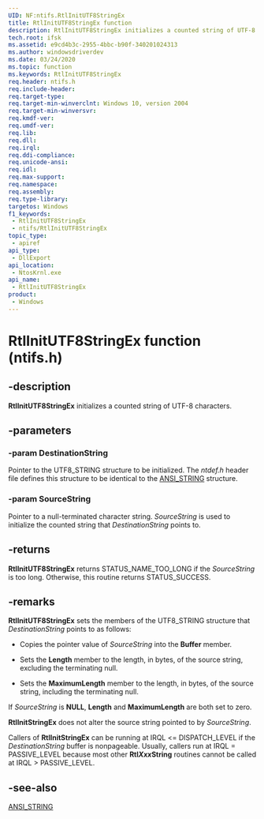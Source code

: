 ```yaml
---
UID: NF:ntifs.RtlInitUTF8StringEx
title: RtlInitUTF8StringEx function
description: RtlInitUTF8StringEx initializes a counted string of UTF-8 characters.
tech.root: ifsk
ms.assetid: e9cd4b3c-2955-4bbc-b90f-340201024313
ms.author: windowsdriverdev
ms.date: 03/24/2020
ms.topic: function
ms.keywords: RtlInitUTF8StringEx
req.header: ntifs.h
req.include-header: 
req.target-type: 
req.target-min-winverclnt: Windows 10, version 2004
req.target-min-winversvr: 
req.kmdf-ver: 
req.umdf-ver: 
req.lib: 
req.dll: 
req.irql: 
req.ddi-compliance: 
req.unicode-ansi: 
req.idl: 
req.max-support: 
req.namespace: 
req.assembly: 
req.type-library: 
targetos: Windows
f1_keywords:
 - RtlInitUTF8StringEx
 - ntifs/RtlInitUTF8StringEx
topic_type:
 - apiref
api_type:
 - DllExport
api_location:
 - NtosKrnl.exe
api_name:
 - RtlInitUTF8StringEx
product:
 - Windows
---
```


# RtlInitUTF8StringEx function (ntifs.h)


## -description

**RtlInitUTF8StringEx** initializes a counted string of UTF-8 characters.

## -parameters

### -param DestinationString

Pointer to the UTF8_STRING structure to be initialized. The *ntdef.h* header file defines this structure to be identical to the [ANSI_STRING](https://docs.microsoft.com/windows/win32/api/ntdef/ns-ntdef-string) structure.

### -param SourceString

Pointer to a null-terminated character string. *SourceString* is used to initialize the counted string that *DestinationString* points to.

## -returns

**RtlInitUTF8StringEx** returns STATUS_NAME_TOO_LONG if the *SourceString* is too long. Otherwise, this routine returns STATUS_SUCCESS.

## -remarks

**RtlInitUTF8StringEx** sets the members of the UTF8_STRING structure that *DestinationString* points to as follows:

- Copies the pointer value of *SourceString* into the **Buffer** member.

- Sets the **Length** member to the length, in bytes, of the source string, excluding the terminating null.

- Sets the **MaximumLength** member to the length, in bytes, of the source string, including the terminating null.

If *SourceString* is **NULL**, **Length** and **MaximumLength** are both set to zero.

**RtlInitStringEx** does not alter the source string pointed to by *SourceString*.

Callers of **RtlInitStringEx** can be running at IRQL <= DISPATCH_LEVEL if the *DestinationString* buffer is nonpageable. Usually, callers run at IRQL = PASSIVE_LEVEL because most other **Rtl*Xxx*String** routines cannot be called at IRQL > PASSIVE_LEVEL.

## -see-also

[ANSI_STRING](https://docs.microsoft.com/windows/win32/api/ntdef/ns-ntdef-string)

